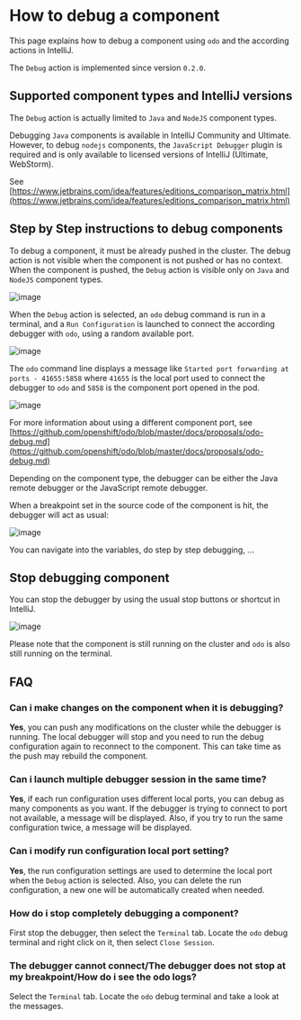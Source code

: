 # How to debug a component
This page explains how to debug a component using `odo` and the according actions in IntelliJ.

The `Debug` action is implemented since version `0.2.0`.

## Supported component types and IntelliJ versions
The `Debug` action is actually limited to `Java` and `NodeJS` component types.

Debugging `Java` components is available in IntelliJ Community and Ultimate.
However, to debug `nodejs` components, the `JavaScript Debugger` plugin is required and is only available to licensed versions of IntelliJ (Ultimate, WebStorm).

See [https://www.jetbrains.com/idea/features/editions_comparison_matrix.html](https://www.jetbrains.com/idea/features/editions_comparison_matrix.html)

## Step by Step instructions to debug components

To debug a component, it must be already pushed in the cluster. The debug action is not visible when the component is not pushed or has no context.
When the component is pushed, the `Debug` action is visible only on `Java` and `NodeJS` component types.

![image](debug-action-ui.png)

When the `Debug` action is selected, an `odo` debug command is run in a terminal, and a `Run Configuration` is launched to connect the according debugger with `odo`, using a random available port.

![image](remote-debugger-connected.png)

The `odo` command line displays a message like `Started port forwarding at ports - 41655:5858` where `41655` is the local port used to connect the debugger to `odo` and `5858` is the component port opened in the pod.

![image](odo-debug-terminal.png)

For more information about using a different component port, see [https://github.com/openshift/odo/blob/master/docs/proposals/odo-debug.md](https://github.com/openshift/odo/blob/master/docs/proposals/odo-debug.md)

Depending on the component type, the debugger can be either the Java remote debugger or the JavaScript remote debugger.

When a breakpoint set in the source code of the component is hit, the debugger will act as usual: 

![image](remote-debugger-suspended.png)

You can navigate into the variables, do step by step debugging, ...

## Stop debugging component

You can stop the debugger by using the usual stop buttons or shortcut in IntelliJ. 

![image](run-configuration.png)

Please note that the component is still running on the cluster and `odo` is also still running on the terminal.

## FAQ

### Can i make changes on the component when it is debugging?
**Yes**, you can push any modifications on the cluster while the debugger is running. The local debugger will stop and you need to run the debug configuration again to reconnect to the component. This can take time as the push may rebuild the component.

### Can i launch multiple debugger session in the same time?
**Yes**, if each run configuration uses different local ports, you can debug as many components as you want.
If the debugger is trying to connect to port not available, a message will be displayed.
Also, if you try to run the same configuration twice, a message will be displayed.

### Can i modify run configuration local port setting?
**Yes**, the run configuration settings are used to determine the local port when the `Debug` action is selected.
Also, you can delete the run configuration, a new one will be automatically created when needed.

### How do i stop completely debugging a component?
First stop the debugger, then select the `Terminal` tab. Locate the `odo` debug terminal and right click on it, then select `Close Session`.

### The debugger cannot connect/The debugger does not stop at my breakpoint/How do i see the odo logs?
Select the `Terminal` tab. Locate the `odo` debug terminal and take a look at the messages. 
